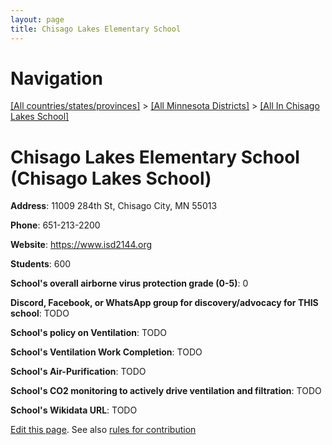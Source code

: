 ```yaml
---
layout: page
title: Chisago Lakes Elementary School
---
```

# Navigation

[[All countries/states/provinces]](../../..) > [[All Minnesota Districts]](../..) > [[All In Chisago Lakes School]](..)

# Chisago Lakes Elementary School (Chisago Lakes School)

**Address**: 11009 284th St, Chisago City, MN 55013

**Phone**: 651-213-2200

**Website**: <https://www.isd2144.org>

**Students**: 600

**School's overall airborne virus protection grade (0-5)**: 0

**Discord, Facebook, or WhatsApp group for discovery/advocacy for THIS school**: TODO

**School's policy on Ventilation**: TODO

**School's Ventilation Work Completion**: TODO

**School's Air-Purification**: TODO

**School's CO2 monitoring to actively drive ventilation and filtration**: TODO

**School's Wikidata URL**: TODO


[Edit this page](https://github.com/ventilate-schools/MN/edit/main/./Chisago_Lakes_School/Chisago_Lakes_Elementary_School.md). See also [rules for contribution](../../../contribution-rules/)